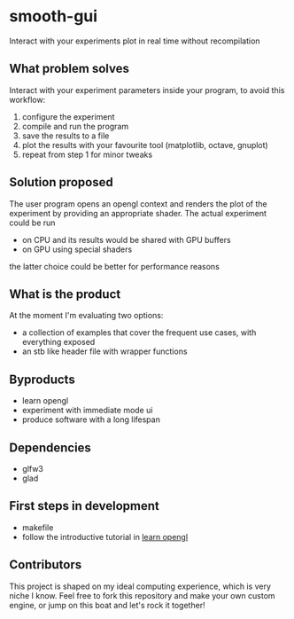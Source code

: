 # smooth-gui
Interact with your experiments plot in real time without recompilation


## What problem solves
Interact with your experiment parameters inside your program, to avoid this workflow:
 1. configure the experiment
 2. compile and run the program
 3. save the results to a file
 4. plot the results with your favourite tool (matplotlib, octave, gnuplot)
 5. repeat from step 1 for minor tweaks


## Solution proposed
The user program opens an opengl context and renders the plot of the experiment by providing an appropriate shader. The actual experiment could be run
 * on CPU and its results would be shared with GPU buffers
 * on GPU using special shaders

the latter choice could be better for performance reasons


## What is the product
At the moment I'm evaluating two options:
 * a collection of examples that cover the frequent use cases, with everything exposed
 * an stb like header file with wrapper functions


## Byproducts
 * learn opengl
 * experiment with immediate mode ui
 * produce software with a long lifespan


## Dependencies
 * glfw3
 * glad


## First steps in development
 * makefile
 * follow the introductive tutorial in [learn opengl](https://learnopengl.com)


## Contributors
This project is shaped on my ideal computing experience, which is very niche I know. Feel free to fork this repository and make your own custom engine, or jump on this boat and let's rock it together!
